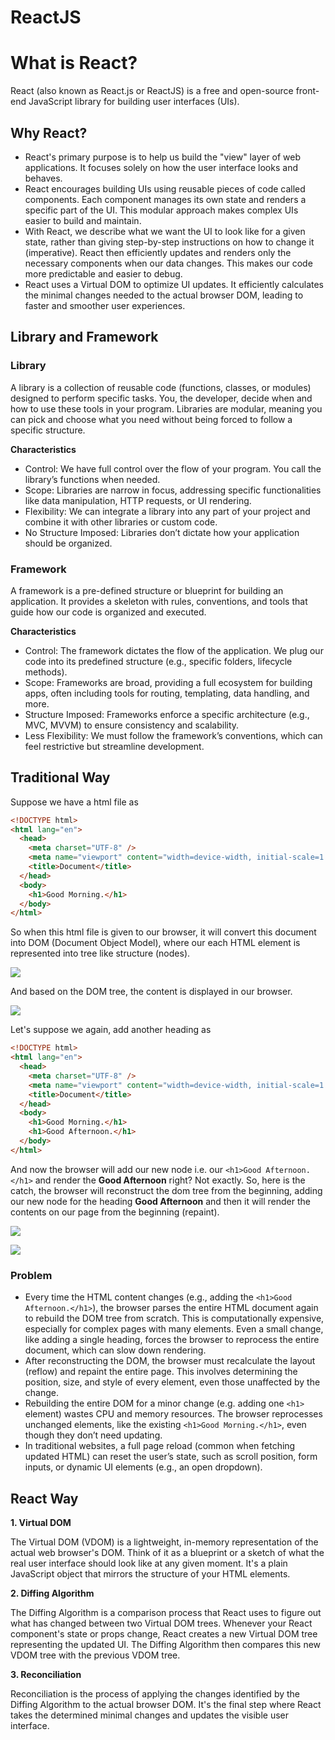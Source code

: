# ReactJS

# What is React?

React (also known as React.js or ReactJS) is a free and open-source front-end JavaScript library for building user interfaces (UIs).

## Why React?

- React's primary purpose is to help us build the "view" layer of web applications. It focuses solely on how the user interface looks and behaves.
- React encourages building UIs using reusable pieces of code called components. Each component manages its own state and renders a specific part of the UI. This modular approach makes complex UIs easier to build and maintain.
- With React, we describe what we want the UI to look like for a given state, rather than giving step-by-step instructions on how to change it (imperative). React then efficiently updates and renders only the necessary components when our data changes. This makes our code more predictable and easier to debug.
- React uses a Virtual DOM to optimize UI updates. It efficiently calculates the minimal changes needed to the actual browser DOM, leading to faster and smoother user experiences.

## Library and Framework

### Library

A library is a collection of reusable code (functions, classes, or modules) designed to perform specific tasks. You, the developer, decide when and how to use these tools in your program. Libraries are modular, meaning you can pick and choose what you need without being forced to follow a specific structure.

**Characteristics**

- Control: We have full control over the flow of your program. You call the library’s functions when needed.
- Scope: Libraries are narrow in focus, addressing specific functionalities like data manipulation, HTTP requests, or UI rendering.
- Flexibility: We can integrate a library into any part of your project and combine it with other libraries or custom code.
- No Structure Imposed: Libraries don’t dictate how your application should be organized.

### Framework

A framework is a pre-defined structure or blueprint for building an application. It provides a skeleton with rules, conventions, and tools that guide how our code is organized and executed.

**Characteristics**

- Control: The framework dictates the flow of the application. We plug our code into its predefined structure (e.g., specific folders, lifecycle methods).
- Scope: Frameworks are broad, providing a full ecosystem for building apps, often including tools for routing, templating, data handling, and more.
- Structure Imposed: Frameworks enforce a specific architecture (e.g., MVC, MVVM) to ensure consistency and scalability.
- Less Flexibility: We must follow the framework’s conventions, which can feel restrictive but streamline development.

## Traditional Way

Suppose we have a html file as

```html
<!DOCTYPE html>
<html lang="en">
  <head>
    <meta charset="UTF-8" />
    <meta name="viewport" content="width=device-width, initial-scale=1.0" />
    <title>Document</title>
  </head>
  <body>
    <h1>Good Morning.</h1>
  </body>
</html>
```

So when this html file is given to our browser, it will convert this document into DOM (Document Object Model), where our each HTML element is represented into tree like structure (nodes).

![](./imgs/dom-tree.png)

And based on the DOM tree, the content is displayed in our browser.

![](./imgs/tdom1.png)

Let's suppose we again, add another heading as

```html
<!DOCTYPE html>
<html lang="en">
  <head>
    <meta charset="UTF-8" />
    <meta name="viewport" content="width=device-width, initial-scale=1.0" />
    <title>Document</title>
  </head>
  <body>
    <h1>Good Morning.</h1>
    <h1>Good Afternoon.</h1>
  </body>
</html>
```

And now the browser will add our new node i.e. our `<h1>Good Afternoon.</h1>` and render the **Good Afternoon** right? Not exactly.
So, here is the catch, the browser will reconstruct the dom tree from the beginning, adding our new node for the heading **Good Afternoon** and then it will render the contents on our page from the beginning (repaint).

![](./imgs/dom-tree-2.png)

![](./imgs/tdom2.png)

### Problem

- Every time the HTML content changes (e.g., adding the `<h1>Good Afternoon.</h1>`), the browser parses the entire HTML document again to rebuild the DOM tree from scratch. This is computationally expensive, especially for complex pages with many elements. Even a small change, like adding a single heading, forces the browser to reprocess the entire document, which can slow down rendering.
- After reconstructing the DOM, the browser must recalculate the layout (reflow) and repaint the entire page. This involves determining the position, size, and style of every element, even those unaffected by the change.
- Rebuilding the entire DOM for a minor change (e.g. adding one `<h1>` element) wastes CPU and memory resources. The browser reprocesses unchanged elements, like the existing `<h1>Good Morning.</h1>`, even though they don’t need updating.
- In traditional websites, a full page reload (common when fetching updated HTML) can reset the user’s state, such as scroll position, form inputs, or dynamic UI elements (e.g., an open dropdown).

## React Way

**1. Virtual DOM**

The Virtual DOM (VDOM) is a lightweight, in-memory representation of the actual web browser's DOM. Think of it as a blueprint or a sketch of what the real user interface should look like at any given moment. It's a plain JavaScript object that mirrors the structure of your HTML elements.

**2. Diffing Algorithm**

The Diffing Algorithm is a comparison process that React uses to figure out what has changed between two Virtual DOM trees. Whenever your React component's state or props change, React creates a new Virtual DOM tree representing the updated UI. The Diffing Algorithm then compares this new VDOM tree with the previous VDOM tree.

**3. Reconciliation**

Reconciliation is the process of applying the changes identified by the Diffing Algorithm to the actual browser DOM. It's the final step where React takes the determined minimal changes and updates the visible user interface.
